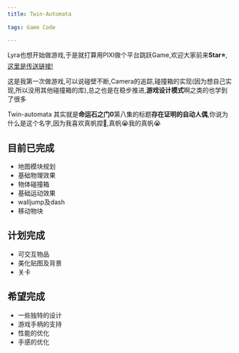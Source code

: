 ```yaml
---
title: Twin-Automata
    
tags: Game Code
    
---
```


Lyra也想开始做游戏,于是就打算用PIXI做个平台跳跃Game,欢迎大家前来**Star⭐️**,[这里是传送链接!](https://github.com/lyra-planet/Twin-Automata)

<!-- mid -->

这是我第一次做游戏,可以说碰壁不断,Camera的追踪,碰撞箱的实现(因为想自己实现,所以没用其他碰撞箱的库),总之也是在稳步推进,**游戏设计模式**啊之类的也学到了很多

<!-- end -->

Twin-automata 其实就是**命运石之门0**第八集的标题**存在证明的自动人偶**,你说为什么是这个名字,因为我喜欢真帆捏🤤,真帆😭我的真帆😭

## **目前已完成**

- 地图模块规划
- 基础物理效果
- 物体碰撞箱
- 基础运动效果
- walljump及dash
- 移动物块

## **计划完成**

- 可交互物品
- 美化贴图及背景
- 关卡

## **希望完成**

- 一些独特的设计
- 游戏手柄的支持
- 性能的优化
- 手感的优化


